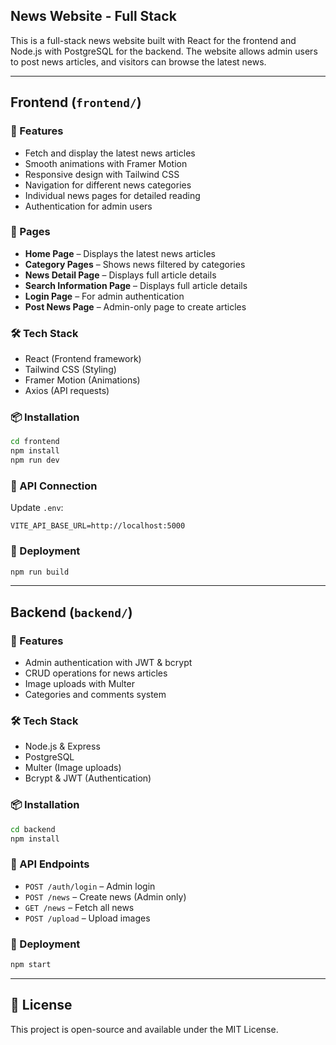 ## News Website - Full Stack

This is a full-stack news website built with React for the frontend and Node.js with PostgreSQL for the backend. The website allows admin users to post news articles, and visitors can browse the latest news.

---

## Frontend (`frontend/`)

### 🚀 Features
- Fetch and display the latest news articles
- Smooth animations with Framer Motion
- Responsive design with Tailwind CSS
- Navigation for different news categories
- Individual news pages for detailed reading
- Authentication for admin users

### 📌 Pages
- **Home Page** – Displays the latest news articles
- **Category Pages** – Shows news filtered by categories
- **News Detail Page** – Displays full article details
- **Search Information Page** – Displays full article details
- **Login Page** – For admin authentication
- **Post News Page** – Admin-only page to create articles

### 🛠 Tech Stack
- React (Frontend framework)
- Tailwind CSS (Styling)
- Framer Motion (Animations)
- Axios (API requests)

### 📦 Installation
```sh
cd frontend
npm install
npm run dev
```

### 🔗 API Connection
Update `.env`:
```env
VITE_API_BASE_URL=http://localhost:5000
```

### 🚀 Deployment
```sh
npm run build
```

---

## Backend (`backend/`)

### 🚀 Features
- Admin authentication with JWT & bcrypt
- CRUD operations for news articles
- Image uploads with Multer
- Categories and comments system

### 🛠 Tech Stack
- Node.js & Express
- PostgreSQL
- Multer (Image uploads)
- Bcrypt & JWT (Authentication)

### 📦 Installation
```sh
cd backend
npm install
```

### 🔗 API Endpoints
- `POST /auth/login` – Admin login
- `POST /news` – Create news (Admin only)
- `GET /news` – Fetch all news
- `POST /upload` – Upload images

### 🚀 Deployment
```sh
npm start
```

---

## 📄 License
This project is open-source and available under the MIT License.
